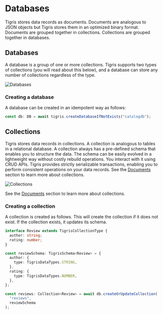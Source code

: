 # Databases

Tigris stores data records as documents. Documents are analogous to JSON
objects but Tigris stores them in an optimized binary format. Documents are
grouped together in collections. Collections are grouped together in databases.

## Databases

A database is a group of one or more collections. Tigris supports two
types of collections (you will read about this below), and a database can
store any number of collections regardless of the type.

![Databases](/img/databases.jpg)

### Creating a database

A database can be created in an idempotent way as follows:

```ts
const db: DB = await tigris.createDatabaseIfNotExists("catalogdb");
```

## Collections

Tigris stores data records in collections. A collection is analogous
to tables in a relational database. A collection always has a
pre-defined schema that enables you to structure the data. The schema can be
easily evolved in a lightweight way without costly rebuild operations. You interact with it using CRUD APIs.
Tigris provides strictly serializable transactions, enabling you to perform consistent
operations on your data records. See the [Documents](../documents) section to learn more about collections.

![Collections](/img/collections.jpg)

See the [Documents](../documents) section to learn more about collections.

### Creating a collection

A collection is created as follows. This will create the collection if it
does not exist. If the collection exists, it updates its schema.

```ts
interface Review extends TigrisCollectionType {
  author: string;
  rating: number;
}

const reviewSchema: TigrisSchema<Review> = {
  author: {
    type: TigrisDataTypes.STRING,
  },
  rating: {
    type: TigrisDataTypes.NUMBER,
  },
};

const reviews: Collection<Review> = await db.createOrUpdateCollection(
  "reviews",
  reviewSchema
);
```
